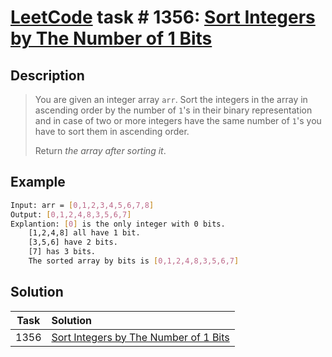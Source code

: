# [LeetCode][leetcode] task # 1356: [Sort Integers by The Number of 1 Bits][task]

Description
-----------

> You are given an integer array `arr`. Sort the integers in the array in ascending order
> by the number of `1`'s in their binary representation and in case of two or more integers
> have the same number of `1`'s you have to sort them in ascending order.
> 
> Return _the array after sorting it_.

Example
-------

```sh
Input: arr = [0,1,2,3,4,5,6,7,8]
Output: [0,1,2,4,8,3,5,6,7]
Explantion: [0] is the only integer with 0 bits.
    [1,2,4,8] all have 1 bit.
    [3,5,6] have 2 bits.
    [7] has 3 bits.
    The sorted array by bits is [0,1,2,4,8,3,5,6,7]
```

Solution
--------

| Task | Solution                                          |
|:----:|:--------------------------------------------------|
| 1356 | [Sort Integers by The Number of 1 Bits][solution] |


[leetcode]: <http://leetcode.com/>
[task]: <https://leetcode.com/problems/sort-integers-by-the-number-of-1-bits/>
[solution]: <https://github.com/wellaxis/praxis-leetcode/blob/main/src/main/java/com/witalis/praxis/leetcode/task/h14/p1356/option/Practice.java>
